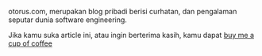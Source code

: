 <section class="subscribe">
  <p>
    otorus.com, merupakan blog pribadi berisi curhatan, dan pengalaman seputar dunia software engineering.
  </p>
  <p>
    Jika kamu suka article ini, atau ingin berterima kasih, kamu dapat  
    <a href="https://buymeacoff.ee/dihardmg"
    target="_blank">buy me a cup of coffee</a>
    
  </p>
</section>
